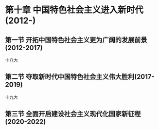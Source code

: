 # 第十章 中国特色社会主义进入新时代(2012-)

## 第一节 开拓中国特色社会主义更为广阔的发展前景(2012-2017)

十八大

## 第二节 夺取新时代中国特色社会主义伟大胜利(2017-2019)

十九大

## 第三节 全面开启建设社会主义现代化国家新征程(2020-2022)